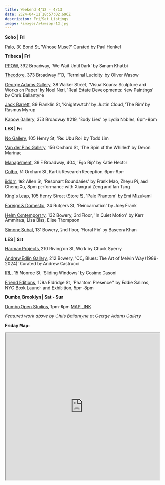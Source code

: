 ```yaml
---
title: Weekend 4/12 - 4/13
date: 2024-04-11T18:57:02.696Z
description: Fri/Sat Listings
image: /images/adamsapr12.jpg
---
```

**S﻿oho | Fri**

[P﻿alo](https://www.palogallery.com/exhibitions/36-whose-muse-curated-by-paul-henkel/works/), 30 Bond St, 'Whose Muse?' Curated by Paul Henkel

**T﻿ribeca | Fri**

[PPOW](https://www.ppowgallery.com/exhibitions), 392 Broadway, 'We Wait Until Dark' by Sanam Khatibi

[Theodore](https://www.theodoreart.com/future), 373 Broadway F10, 'Terminal Lucidity' by Oliver Wasow

[George Adams Gallery](https://www.georgeadamsgallery.com/exhibitions), 38 Walker Street, 'Visual Koans: Sculpture and Works on Paper' by Noel Neri, 'Real Estate Developments: New Paintings' by Chris Ballantyne

[Jack Barrett](https://www.jackbarrettgallery.com/exhibitions), 89 Franklin St, 'Knightwatch' by Justin Cloud, 'The Rim' by Rasmus Myrup

[Kapow Gallery](https://instagram.com/kapowgallery), 373 Broadway #219, 'Body Lies' by Lydia Nobles, 6pm-9pm

**L﻿ES | Fri**

[No Gallery](https://www.nononogallery.com/exhibitions/re-ubu-roi/), 105 Henry St, 'Re: Ubu Roi' by Todd Lim

[Van der Plas Gallery](https://www.vanderplasgallery.com/), 156 Orchard St, 'The Spin of the Whirled' by Devon Marinac

[Management](https://management.nyc/exhibitions/ego-rip/), 39 E Broadway, 404, 'Ego Rip' by Katie Hector

[C﻿olbo](https://www.instagram.com/colbo.nyc), 51 Orchard St, Kartik Research Reception, 6pm-9pm

[iiddrr](https://iidrr.com/), 162 Allen St, 'Resonant Boundaries' by Frank Mao, Zheyu Pi, and Cheng Xu, 8pm performance with Xiangrui Zeng and Ian Tang

[K﻿ing's Leap](https://www.kingsleapfinearts.com/), 105 Henry Street (Store 5), 'Pale Phantom' by Emi Mizukami

[Foreign & Domestic](https://foreigndomestic.io/), 24 Rutgers St, 'Reincarnation' by Joey Frank

[Helm Contemporary](https://www.helmcontemporary.com/), 132 Bowery, 3rd Floor, 'In Quiet Motion' by Kerri Ammirata, Lisa Blas, Elise Thompson

[Simone Subal](https://simonesubal.com/exhibitions/floral-fix), 131 Bowery, 2nd floor, 'Floral Fix' by Baseera Khan

**L﻿ES | Sat**

[Harman Projects](https://www.harmanprojects.com/exhibitions/68-chuck-sperry-solo-exhibition/), 210 Rivington St, Work by Chuck Sperry

[Andrew Edlin Gallery](https://www.edlingallery.com/exhibitions/co2-blues-the-art-of-melvin-way-1989-2024), 212 Bowery, 'CO₂ Blues: The Art of Melvin Way (1989-2024)' Curated by Andrew Castrucci

[I﻿RL](https://www.instagram.com/irl.nyc), 15 Monroe St, 'Sliding Windows' by Cosimo Casoni

[Friend Editions](https://www.instagram.com/friendeditions), 129a Eldridge St, 'Phantom Presence'' by Eddie Salinas, NYC Book Launch and Exhibition, 5pm-8pm

**D﻿umbo, Brooklyn | Sat - Sun** 

[D﻿umbo Open Studios](https://dumboopenstudios.com/), 1pm-6pm [MAP LINK](https://www.instagram.com/friendeditions) 

*F﻿eatured work above by Chris Ballantyne at George Adams Gallery*

**F﻿riday Map:**

<iframe src="https://www.google.com/maps/d/u/1/embed?mid=1pf2sf3FD3zRldMPUDmWJwlSt7HZUtvU&ehbc=2E312F" width="100%" height="480"></iframe>